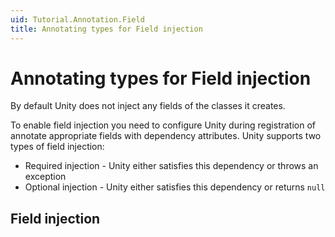 ```yaml
---
uid: Tutorial.Annotation.Field
title: Annotating types for Field injection
---
```


# Annotating types for Field injection

By default Unity does not inject any fields of the classes it creates.

To enable field injection you need to configure Unity during registration of annotate appropriate fields with dependency attributes. Unity supports two types of field injection:

* Required injection - Unity either satisfies this dependency or throws an exception
* Optional injection - Unity either satisfies this dependency or returns `null`

## Field injection

